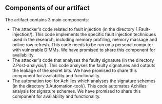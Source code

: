 ## Components of our artifact

The artifact contains 3 main components: 

* The attacker's code related to fault injection (in the directory 1.Fault-injection/). This code implements the specific fault injection techniques used in the research, including memory profiling, memory massage and online row refresh. This code needs to be run on a personal computer with vulnerable DIMMs. We have promised to share this component for availability.
* The attacker's code that analyses the faulty signature (in the directory 2.Post-analysis/). This code analyses the faulty signatures and outputs the leakage of the secret bits. We have promised to share this component for availability and functionality.
* The automation tool for Achilles which analyses the signature schemes (in the directory 3.Automation-tool/).  This code automates Achilles analysis for signature schemes. We have promised to share this component for availability and functionality.